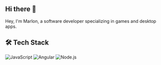 ## Hi there 👋
Hey, I'm Marlon, a software developer specializing in games and desktop apps.

## 🛠️ Tech Stack
![JavaScript](https://img.shields.io/badge/-JavaScript-black?style=flat-square&logo=javascript)
![Angular](https://img.shields.io/badge/-React-black?style=flat-square&logo=react)
![Node.js](https://img.shields.io/badge/-Node.js-black?style=flat-square&logo=node.js)
